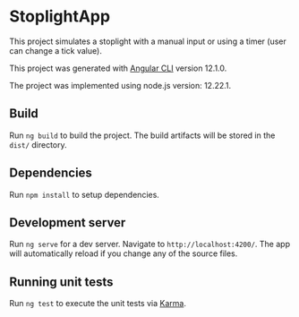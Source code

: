 # StoplightApp

This project simulates a stoplight with a manual input or using a timer (user can change a tick value). 

This project was generated with [Angular CLI](https://github.com/angular/angular-cli) version 12.1.0.

The project was implemented using node.js version: 12.22.1.

## Build

Run `ng build` to build the project. The build artifacts will be stored in the `dist/` directory.

## Dependencies

Run `npm install` to setup dependencies. 

## Development server

Run `ng serve` for a dev server. Navigate to `http://localhost:4200/`. The app will automatically reload if you change any of the source files.

## Running unit tests

Run `ng test` to execute the unit tests via [Karma](https://karma-runner.github.io).
